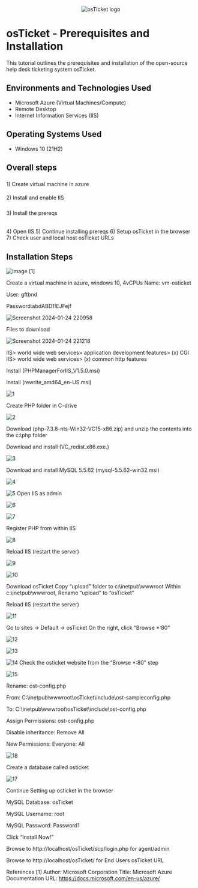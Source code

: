<p align="center">
<img src="https://i.imgur.com/Clzj7Xs.png" alt="osTicket logo"/>
</p>

<h1>osTicket - Prerequisites and Installation</h1>
This tutorial outlines the prerequisites and installation of the open-source help desk ticketing system osTicket.<br />



<h2>Environments and Technologies Used</h2>

- Microsoft Azure (Virtual Machines/Compute)
- Remote Desktop
- Internet Information Services (IIS)

<h2>Operating Systems Used </h2>

- Windows 10</b> (21H2)
<h2>Overall steps</h2>
<h3></h3> 1) Create virtual machine in azure
<h4></h4> 2) Install and enable IIS
<h5></h5> 3) Install the prereqs
<h6></h6> 4) Open IIS
<h7></h7> 5) Continue installing prereqs
<h8></h8> 6) Setup osTicket in the browser
<h9></h9> 7) Check user and local host osTicket URLs

 
<h2>Installation Steps</h2>

![image](https://github.com/boluadunbarin/osticket-prereqs3/assets/157642328/82678fc5-de9f-47d0-93b7-28318a7be4a7)  [1]

Create a virtual machine in azure, windows 10, 4vCPUs
Name: vm-osticket

User: gftbnd

Password:abdABD1!EJFejf

![Screenshot 2024-01-24 220958](https://github.com/boluadunbarin/osticket-prereqs3/assets/157642328/c5967489-eb10-4f6f-8a6c-1e1c1910c32c)

Files to download

![Screenshot 2024-01-24 221218](https://github.com/boluadunbarin/osticket-prereqs3/assets/157642328/bef9bb83-98a6-4822-b841-32e98835ecf0)

IIS> world wide web services> application development features> (x) CGI
IIS> world wide web services> (x) common http features

Install (PHPManagerForIIS_V1.5.0.msi)

Install (rewrite_amd64_en-US.msi)

![1](https://github.com/boluadunbarin/osticket-prereqs3/assets/157642328/2f607629-ac8c-476c-b950-9f661d7d7012)

Create PHP folder in C-drive

![2](https://github.com/boluadunbarin/osticket-prereqs3/assets/157642328/7d526d2e-a4a0-4e27-887a-8fe20a1a4ccb)

Download (php-7.3.8-nts-Win32-VC15-x86.zip) and unzip the contents into the c:\php folder

Download and install (VC_redist.x86.exe.)

![3](https://github.com/boluadunbarin/osticket-prereqs3/assets/157642328/b1538b08-b75a-4016-a42e-1f09504d1b17)

Download and install MySQL 5.5.62 (mysql-5.5.62-win32.msi)

![4](https://github.com/boluadunbarin/osticket-prereqs3/assets/157642328/110b0ec2-f06e-4e05-aaf1-81b4dea71dc8)

![5](https://github.com/boluadunbarin/osticket-prereqs3/assets/157642328/0b2d0caf-b5e2-4883-88a6-d7ec0da507e4)
Open IIS as admin

![6](https://github.com/boluadunbarin/osticket-prereqs3/assets/157642328/6ad8a45d-80bd-4000-94a0-6e5baac4655c)

![7](https://github.com/boluadunbarin/osticket-prereqs3/assets/157642328/284a35d4-737b-487c-b4d3-80a30e2093fe)

Register PHP from within IIS

![8](https://github.com/boluadunbarin/osticket-prereqs3/assets/157642328/7b797ece-4d1a-451c-bb70-a1ad5f236c0c)

Reload IIS (restart the server)

![9](https://github.com/boluadunbarin/osticket-prereqs3/assets/157642328/5c5a3ce0-c60f-44b9-ba32-d8b759cc023d)


![10](https://github.com/boluadunbarin/osticket-prereqs3/assets/157642328/f1a2e0d6-ee30-46e9-9dda-7edf3f820fd3)

Download osTicket
Copy “upload” folder to c:\inetpub\wwwroot
Within c:\inetpub\wwwroot, Rename “upload” to “osTicket”

Reload IIS (restart the server)

![11](https://github.com/boluadunbarin/osticket-prereqs3/assets/157642328/bb2ab875-8228-49f1-86d9-fc7ce0dc3c43)

Go to sites -> Default -> osTicket
On the right, click “Browse *:80”

![12](https://github.com/boluadunbarin/osticket-prereqs3/assets/157642328/6fffcf7c-2f18-44e8-aea6-b5ebe437289b)

![13](https://github.com/boluadunbarin/osticket-prereqs3/assets/157642328/3a0218a3-6e68-42e9-9925-a867677a5a5f)

![14](https://github.com/boluadunbarin/osticket-prereqs3/assets/157642328/a88df853-0d92-4a14-bfcc-d9f43747d62b)
Check the osticket website from the “Browse *:80” step

![15](https://github.com/boluadunbarin/osticket-prereqs3/assets/157642328/86ad4eca-9145-4757-97c6-087d25ad0f82)

Rename: ost-config.php

From: C:\inetpub\wwwroot\osTicket\include\ost-sampleconfig.php

To: C:\inetpub\wwwroot\osTicket\include\ost-config.php

Assign Permissions: ost-config.php

Disable inheritance:  Remove All

New Permissions: Everyone: All

![18](https://github.com/boluadunbarin/osticket-prereqs3/assets/157642328/4ad75467-3b4a-4f54-8a7f-796b1771078d) 

Create a database called osticket

![17](https://github.com/boluadunbarin/osticket-prereqs3/assets/157642328/8233fc0f-f1d8-48c9-b5a4-deff3dc377c2)

Continue Setting up osticket in the browser

MySQL Database: osTicket

MySQL Username: root

MySQL Password: Password1

Click “Install Now!”

Browse to http://localhost/osTicket/scp/login.php  for agent/admin 

Browse to http://localhost/osTicket/ for  End Users osTicket URL 

References
[1] Author: Microsoft Corporation
          Title: Microsoft Azure Documentation
          URL: https://docs.microsoft.com/en-us/azure/
